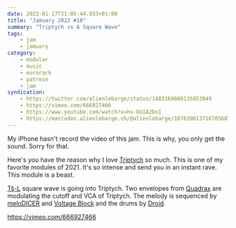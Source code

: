 ```yaml
---
date: 2022-01-17T21:05:44.033+01:00
title: "Jamuary 2022 #10"
summary: "Triptych vs A Square Wave"
tags:
    - jam
    - jamuary
category:
    - modular
    - music
    - eurorack
    - patreon
    - jam
syndication:
    - https://twitter.com/alienlebarge/status/1483169080135852049
    - https://vimeo.com/666927466
    - https://www.youtube.com/watch?v=hx-bU1A2DxI
    - https://mastodon.alienlebarge.ch/@alienlebarge/107639613716705687
---
```

My iPhone hasn't record the video of this jam. This is why, you only get the sound. Sorry for that.

Here's you have the reason why I love [Triptych](https://www.steadystatefate.com/triptych) so much. This is one of my favorite modules of 2021. It's so intense and send you in an instant rave. This module is a beast.

[Tš-L](https://www.instruomodular.com/product/tsl/) square wave is going into Triptych. Two envelopes from [Quadrax](https://intellijel.com/shop/eurorack/quadrax/) are modulating the cutoff and VCA of Triptych. The melody is sequenced by [meloDICER](https://www.vermona.com/en/products/modules/product/melodicer/) and [Voltage Block](https://malekkoheavyindustry.com/product/voltage-block/) and the drums by [Droid](https://shop.dermannmitdermaschine.de/pages/droid-universal-cv-processor).

https://vimeo.com/666927466
